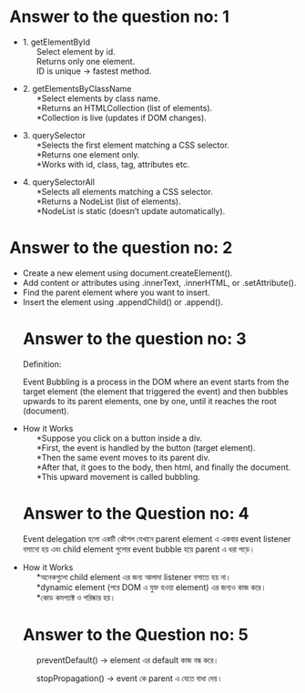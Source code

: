 <h1> Answer to the question no: 1 </h1>
<ul>
  <li>1. getElementById
    <ol> Select element by id. </ol>
    <ol>Returns only one element.</ol>
    <ol>ID is unique → fastest method.</ol>
  </li>
</ul>

<ul>
  <li>2. getElementsByClassName
    <ol> *Select elements by class name.</ol>
    <ol>*Returns an HTMLCollection (list of elements).</ol>
    <ol>*Collection is live (updates if DOM changes).</ol>
  </li>
</ul>
<ul>
  <li>3. querySelector
    <ol>*Selects the first element matching a CSS selector.</ol>
    <ol>*Returns one element only.</ol>
    <ol>*Works with id, class, tag, attributes etc.</ol>
  </li>
</ul>

<ul>
  <li>4. querySelectorAll
    <ol>*Selects all elements matching a CSS selector.</ol>
    <ol>*Returns a NodeList (list of elements).</ol>
    <ol>*NodeList is static (doesn’t update automatically).</ol>
  </li>
</ul>


<h1>Answer to the question no: 2</h1>
<ul> 
  <li>Create a new element using document.createElement().</li>
  <li>Add content or attributes using .innerText, .innerHTML, or .setAttribute().</li>
  <li>Find the parent element where you want to insert.</li>
  <li>Insert the element using .appendChild() or .append().</li>

<h1>Answer to the question no: 3</h1>
<p>Definition:

Event Bubbling is a process in the DOM where an event starts from the target element (the element that triggered the event) and then bubbles upwards to its parent elements, one by one, until it reaches the root (document).</p>
<p></p>
 <li>How it Works
    <ol>*Suppose you click on a button inside a div.</ol>
    <ol>*First, the event is handled by the button (target element).</ol>
    <ol>*Then the same event moves to its parent div.</ol>
   <ol>*After that, it goes to the body, then html, and finally the document.</ol>
   <ol>*This upward movement is called bubbling.</ol>
  </li>

  <h1>Answer to the Question no: 4 </h1>
  <P>Event delegation হলো একটি কৌশল যেখানে parent element এ একবার event listener বসানো হয় এবং child element গুলোর event bubble হয়ে parent এ ধরা পড়ে।</P>
  <li>How it Works
    <ol>*অনেকগুলো child element এর জন্য আলাদা listener বসাতে হয় না।</ol>
    <ol>*dynamic element (পরে DOM এ যুক্ত হওয়া element) এর জন্যও কাজ করে।</ol>
    <ol>*কোড কমপ্যাক্ট ও পরিষ্কার হয়।</ol>
  </li>

 <h1>Answer to the Question no: 5 </h1>
 <ul>preventDefault() → element এর default কাজ বন্ধ করে।</ul>
 <ul>stopPropagation() → event কে parent এ যেতে বাধা দেয়।</ul>
  

  






</ul>


